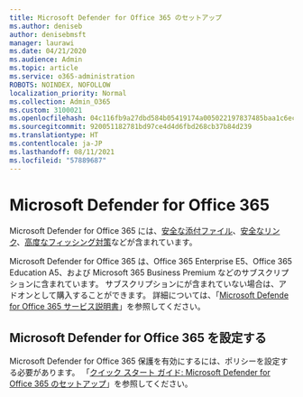 ```yaml
---
title: Microsoft Defender for Office 365 のセットアップ
ms.author: deniseb
author: denisebmsft
manager: laurawi
ms.date: 04/21/2020
ms.audience: Admin
ms.topic: article
ms.service: o365-administration
ROBOTS: NOINDEX, NOFOLLOW
localization_priority: Normal
ms.collection: Admin_O365
ms.custom: 3100021
ms.openlocfilehash: 04c116fb9a27dbd584b05419174a005022197837485baa1c6ec320e5448039a5
ms.sourcegitcommit: 920051182781bd97ce4d4d6fbd268cb37b84d239
ms.translationtype: HT
ms.contentlocale: ja-JP
ms.lasthandoff: 08/11/2021
ms.locfileid: "57889687"
---
```

# <a name="microsoft-defender-for-office-365"></a>Microsoft Defender for Office 365

Microsoft Defender for Office 365 には、[安全な添付ファイル](https://docs.microsoft.com/microsoft-365/security/office-365-security/atp-safe-attachments)、[安全なリンク](https://docs.microsoft.com/microsoft-365/security/office-365-security/atp-safe-links)、[高度なフィッシング対策](https://docs.microsoft.com/microsoft-365/security/office-365-security/atp-anti-phishing)などが含まれています。 

Microsoft Defender for Office 365 は、Office 365 Enterprise E5、Office 365 Education A5、および Microsoft 365 Business Premium などのサブスクリプションに含まれています。 サブスクリプションにが含まれていない場合は、アドオンとして購入することができます。 詳細については、「[Microsoft Defende for Office 365 サービス説明書](https://docs.microsoft.com/office365/servicedescriptions/office-365-advanced-threat-protection-service-description)」を参照してください。

## <a name="set-up-microsoft-defender-for-office-365"></a>Microsoft Defender for Office 365 を設定する

Microsoft Defender for Office 365 保護を有効にするには、ポリシーを設定する必要があります。 「[クイック スタート ガイド: Microsoft Defender for Office 365 のセットアップ](https://docs.microsoft.com/microsoft-365/security/office-365-security/office-365-atp)」を参照してください。

